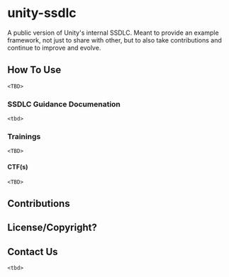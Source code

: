 # unity-ssdlc
A public version of Unity's internal SSDLC. Meant to provide an example framework, not just to share with other, but to also take contributions and continue to improve and evolve.

## How To Use
`<TBD>`
  
### SSDLC Guidance Documenation
`<tbd>`
### Trainings
`<TBD>`
#### CTF(s)
`<TBD>`      

## Contributions

## License/Copyright?

## Contact Us
`<tbd>`

